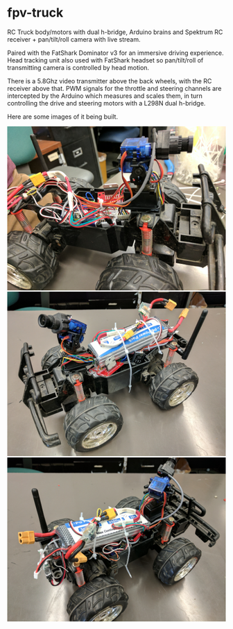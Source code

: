 # fpv-truck
RC Truck body/motors with dual h-bridge, Arduino brains and Spektrum RC receiver + pan/tilt/roll camera with live stream.

Paired with the FatShark Dominator v3 for an immersive driving experience. Head tracking unit also used with FatShark headset so pan/tilt/roll of transmitting camera is controlled by head motion.

There is a 5.8Ghz video transmitter above the back wheels, with the RC receiver above that. PWM signals for the throttle and steering channels are intercepted by the Arduino which measures and scales them, in turn controlling the drive and steering motors with a L298N dual h-bridge.

Here are some images of it being built. 

<img src="images/no-bat.jpg"/>

<img src="images/front.jpg"/>

<img src="images/back.jpg"/>
